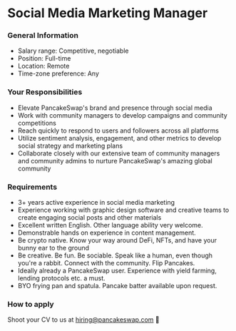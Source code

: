 # Social Media Marketing Manager



### General Information

* Salary range: Competitive, negotiable
* Position: Full-time
* Location: Remote
* Time-zone preference: Any

### Your Responsibilities

* Elevate PancakeSwap's brand and presence through social media
* Work with community managers to develop campaigns and community competitions
* Reach quickly to respond to users and followers across all platforms
* Utilize sentiment analysis, engagement, and other metrics to develop social strategy and marketing plans
* Collaborate closely with our extensive team of community managers and community admins to nurture PancakeSwap's amazing global community

### Requirements

* 3+ years active experience in social media marketing
* Experience working with graphic design software and creative teams to create engaging social posts and other materials
* Excellent written English. Other language ability very welcome.
* Demonstrable hands on experience in content management.
* Be crypto native. Know your way around DeFi, NFTs, and have your bunny ear to the ground
* Be creative. Be fun. Be sociable. Speak like a human, even though you're a rabbit. Connect with the community. Flip Pancakes.
* Ideally already a PancakeSwap user. Experience with yield farming, lending protocols etc. a must.
* BYO frying pan and spatula. Pancake batter available upon request.

### How to apply

Shoot your CV to us at hiring@pancakeswap.com 🐰

